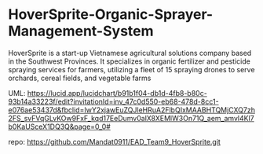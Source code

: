 # HoverSprite-Organic-Sprayer-Management-System
HoverSprite is a start-up Vietnamese agricultural solutions company based in the Southwest Provinces. It specializes in organic fertilizer and pesticide spraying services for farmers, utilizing a fleet of 15 spraying drones to serve orchards, cereal fields, and vegetable farms


UML: https://lucid.app/lucidchart/b91b1f04-db1d-4fb8-b80c-93b14a33223f/edit?invitationId=inv_47c0d550-eb68-478d-8cc1-e076ae53437d&fbclid=IwY2xjawEuZQJleHRuA2FlbQIxMAABHTQMjCXQ7zh2FS_svFVqGLvKOw9FxF_kqd17EeDumv0alX8XEMlW3On71Q_aem_amvl4Kl7b0KaUSceX1DQ3Q&page=0_0#

repo: https://github.com/Mandat0911/EAD_Team9_HoverSprite.git

